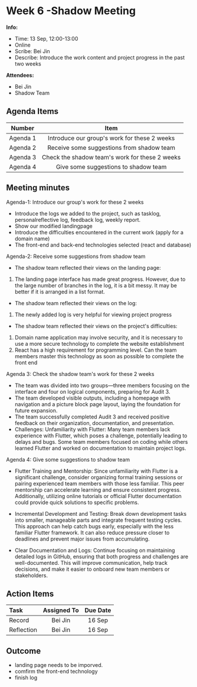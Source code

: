 # Week 6 -Shadow Meeting 
**Info:**
- Time: 13 Sep, 12:00-13:00
- Online
- Scribe: Bei Jin
- Describe: Introduce the work content and project progress in the past two weeks

**Attendees:**
- Bei Jin
- Shadow Team

## Agenda Items
| Number     | Item                                                               |
|:----------:|:------------------------------------------------------------------:|
| Agenda 1   | Introduce our group's work for these 2 weeks  |
| Agenda 2   | Receive some suggestions from shadow team                                                 |
| Agenda 3   | Check the shadow team's work for these 2 weeks|
| Agenda 4   | Give some suggestions to shadow team                                       |

## Meeting minutes
Agenda-1: Introduce our group's work for these 2 weeks
- Introduce the logs we added to the project, such as tasklog, personalreflective log, feedback log, weekly report.
- Show our modified landingpage
- Introduce the difficulties encountered in the current work (apply for a domain name)
- The front-end and back-end technologies selected (react and database)
 


Agenda-2: Receive some suggestions from shadow team 
- The shadow team reflected their views on the landing page:
 1. The landing page interface has made great progress. However, due to the large number of branches in the log, it is a bit messy. It may be better if it is arranged in a list format.
- The shadow team reflected their views on the log:
 1. The newly added log is very helpful for viewing project progress
- The shadow team reflected their views on the project's difficulties:
 1. Domain name application may involve security, and it is necessary to use a more secure technology to complete the website establishment
 2. React has a high requirement for programming level. Can the team members master this technology as soon as possible to complete the front end

  

Agenda 3: Check the shadow team's work for these 2 weeks
- The team was divided into two groups—three members focusing on the interface and four on logical components, preparing for Audit 3.
- The team developed visible outputs, including a homepage with navigation and a picture block page layout, laying the foundation for future expansion.
- The team successfully completed Audit 3 and received positive feedback on their organization, documentation, and presentation.
- Challenges: Unfamiliarity with Flutter: Many team members lack experience with Flutter, which poses a challenge, potentially leading to delays and bugs. Some team members focused on coding while others learned Flutter and worked on documentation to maintain project logs.
  

Agenda 4: Give some suggestions to shadow team     
- Flutter Training and Mentorship: Since unfamiliarity with Flutter is a significant challenge, consider organizing formal training sessions or pairing experienced team members with those less familiar. This peer mentorship can accelerate learning and ensure consistent progress. Additionally, utilizing online tutorials or official Flutter documentation could provide quick solutions to specific problems.

- Incremental Development and Testing: Break down development tasks into smaller, manageable parts and integrate frequent testing cycles. This approach can help catch bugs early, especially with the less familiar Flutter framework. It can also reduce pressure closer to deadlines and prevent major issues from accumulating.

- Clear Documentation and Logs: Continue focusing on maintaining detailed logs in GitHub, ensuring that both progress and challenges are well-documented. This will improve communication, help track decisions, and make it easier to onboard new team members or stakeholders.



## Action Items
| Task                            | Assigned To        |  Due Date  |
|:--------------------------------|:------------------:|:----------:|
| Record                          |  Bei Jin           |   16 Sep   |
| Reflection                      |  Bei Jin           |   16 Sep   |


    
## Outcome
- landing page needs to be imporved.
- comfirm the front-end technology
- finish log




